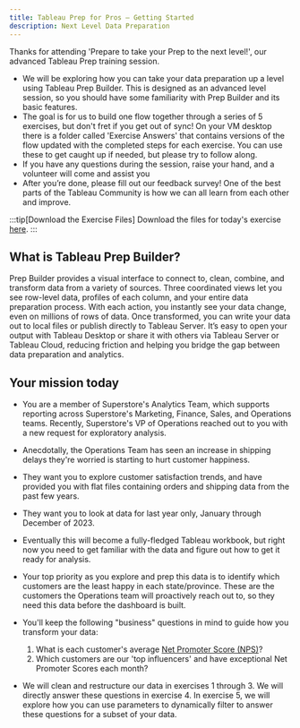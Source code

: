 ```yaml
---
title: Tableau Prep for Pros – Getting Started
description: Next Level Data Preparation
---
```

Thanks for attending 'Prepare to take your Prep to the next level!', our advanced Tableau Prep training session.


* We will be exploring how you can take your data preparation up a level using Tableau Prep Builder. This is designed as an advanced level session, so you should have some familiarity with Prep Builder and its basic features.
* The goal is for us to build one flow together through a series of 5 exercises, but don't fret if you get out of sync! On your VM desktop there is a folder called 'Exercise Answers' that contains versions of the flow updated with the completed steps for each exercise. You can use these to get caught up if needed, but please try to follow along.
* If you have any questions during the session, raise your hand, and a volunteer will come and assist you
* After you’re done, please fill out our feedback survey! One of the best parts of the Tableau Community is how we can all learn from each other and improve.

:::tip[Download the Exercise Files]
Download the files for today's exercise [here](https://github.com/joshaho/tableau-workshops/raw/main/src/assets/files/1806-hot-prep-advanced.zip).
:::

## What is Tableau Prep Builder?

Prep Builder provides a visual interface to connect to, clean, combine, and transform data from a variety of sources. Three coordinated views let you see row-level data, profiles of each column, and your entire data preparation process. With each action, you instantly see your data change, even on millions of rows of data. Once transformed, you can write your data out to local files or publish directly to Tableau Server. It’s easy to open your output with Tableau Desktop or share it with others via Tableau Server or Tableau Cloud, reducing friction and helping you bridge the gap between data preparation and analytics.


## Your mission today

* You are a member of Superstore's Analytics Team, which supports reporting across Superstore's Marketing, Finance, Sales, and Operations teams. Recently, Superstore's VP of Operations reached out to you with a new request for exploratory analysis.
* Anecdotally, the Operations Team has seen an increase in shipping delays they're worried is starting to hurt customer happiness.
* They want you to explore customer satisfaction trends, and have provided you with flat files containing orders and shipping data from the past few years.
* They want you to look at data for last year only, January through December of 2023.
* Eventually this will become a fully-fledged Tableau workbook, but right now you need to get familiar with the data and figure out how to get it ready for analysis.
* Your top priority as you explore and prep this data is to identify which customers are the least happy in each state/province. These are the customers the Operations team will proactively reach out to, so they need this data before the dashboard is built.
* You'll keep the following "business" questions in mind to guide how you transform your data:

    1. What is each customer's average [Net Promoter Score (NPS)](/../../reference/nps)?
    2. Which customers are our 'top influencers' and have exceptional Net Promoter Scores each month?

* We will clean and restructure our data in exercises 1 through 3. We will directly answer these questions in exercise 4. In exercise 5, we will explore how you can use parameters to dynamically filter to answer these questions for a subset of your data.